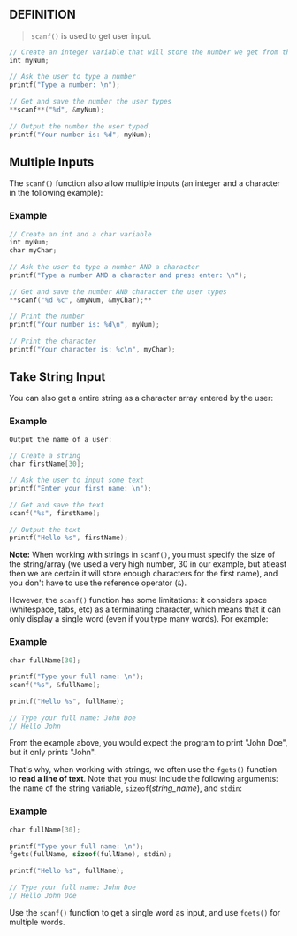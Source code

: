 
## DEFINITION

> `scanf()` is used to get user input. 

```C 
// Create an integer variable that will store the number we get from the user  
int myNum;  
  
// Ask the user to type a number  
printf("Type a number: \n");  
  
// Get and save the number the user types  
**scanf**("%d", &myNum);  
  
// Output the number the user typed  
printf("Your number is: %d", myNum);
```

## Multiple Inputs

The `scanf()` function also allow multiple inputs (an integer and a character in the following example):

### Example

```C 
// Create an int and a char variable  
int myNum;  
char myChar;  
  
// Ask the user to type a number AND a character  
printf("Type a number AND a character and press enter: \n");   
  
// Get and save the number AND character the user types  
**scanf("%d %c", &myNum, &myChar);**  
  
// Print the number  
printf("Your number is: %d\n", myNum);  
  
// Print the character  
printf("Your character is: %c\n", myChar);
```

## Take String Input

You can also get a entire string as a character array entered by the user:

### Example

```C
Output the name of a user:

// Create a string  
char firstName[30];  
  
// Ask the user to input some text  
printf("Enter your first name: \n");  
  
// Get and save the text  
scanf("%s", firstName);  
  
// Output the text  
printf("Hello %s", firstName);  

````
**Note:** When working with strings in `scanf()`, you must specify the size of the string/array (we used a very high number, 30 in our example, but atleast then we are certain it will store enough characters for the first name), and you don't have to use the reference operator (`&`).

However, the `scanf()` function has some limitations: it considers space (whitespace, tabs, etc) as a terminating character, which means that it can only display a single word (even if you type many words). For example:

### Example

```C
char fullName[30];  
  
printf("Type your full name: \n");  
scanf("%s", &fullName);  
  
printf("Hello %s", fullName);  
  
// Type your full name: John Doe  
// Hello John  
```
From the example above, you would expect the program to print "John Doe", but it only prints "John".

That's why, when working with strings, we often use the `fgets()` function to **read a line of text**. Note that you must include the following arguments: the name of the string variable, `sizeof`(_string_name_), and `stdin`:

### Example

```C 
char fullName[30];  
  
printf("Type your full name: \n");  
fgets(fullName, sizeof(fullName), stdin);  
  
printf("Hello %s", fullName);  
  
// Type your full name: John Doe  
// Hello John Doe  
```

Use the `scanf()` function to get a single word as input, and use `fgets()` for multiple words.